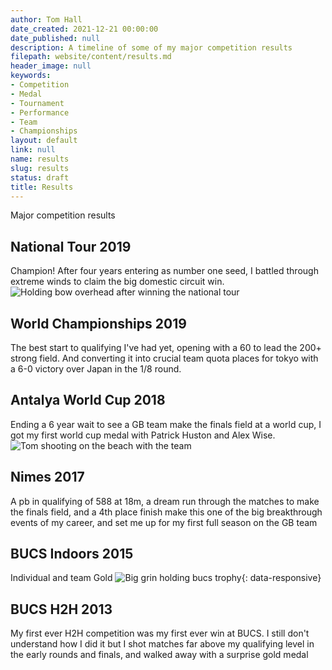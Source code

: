 ```yaml
---
author: Tom Hall
date_created: 2021-12-21 00:00:00
date_published: null
description: A timeline of some of my major competition results
filepath: website/content/results.md
header_image: null
keywords:
- Competition
- Medal
- Tournament
- Performance
- Team
- Championships
layout: default
link: null
name: results
slug: results
status: draft
title: Results
---
```


Major competition results

## National Tour 2019
Champion! After four years entering as number one seed, I battled through extreme winds to claim the big domestic circuit win.
![Holding bow overhead after winning the national tour](t.jpg)

## World Championships 2019
The best start to qualifying I've had yet, opening with a 60 to lead the 200+ strong field. And converting it into crucial team quota places for tokyo with a 6-0 victory over Japan in the 1/8 round.

## Antalya World Cup 2018
Ending a 6 year wait to see a GB team make the finals field at a world cup, I got my first world cup medal with Patrick Huston and Alex Wise.
![Tom shooting on the beach with the team](t.jpg)

## Nimes 2017
A pb in qualifying of 588 at 18m, a dream run through the matches to make the finals field, and a 4th place finish make this one of the big breakthrough events of my career, and set me up for my first full season on the GB team

## BUCS Indoors 2015
Individual and team Gold
![Big grin holding bucs trophy](2015-BUCS-indoor.jpg){: data-responsive}

## BUCS H2H 2013
My first ever H2H competition was my first ever win at BUCS. I still don't understand how I did it but I shot matches far above my qualifying level in the early rounds and finals, and walked away with a surprise gold medal ![]()